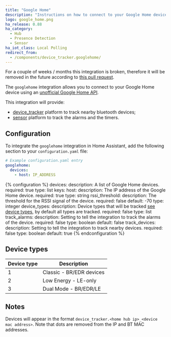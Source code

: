```yaml
---
title: "Google Home"
description: "Instructions on how to connect to your Google Home device."
logo: google_home.png
ha_release: 0.88
ha_category:
  - Hub
  - Presence Detection
  - Sensor
ha_iot_class: Local Polling
redirect_from:
  - /components/device_tracker.googlehome/
---
```


<div class='note warning'>

  For a couple of weeks / months this integration is broken, therefore it will be removed in the future according to [this pull request](https://github.com/home-assistant/home-assistant/pull/26035).

</div>

The `googlehome` integration allows you to connect to your Google Home device using an [unofficial Google Home API][googlehomeapi].

This integration will provide:
- [device_tracker](/components/device_tracker/) platform to track nearby bluetooth devices;
- [sensor](/components/sensor/) platform to track the alarms and the timers.

## Configuration

To integrate the `googlehome` integration in Home Assistant, add the following section to your `configuration.yaml` file:

```yaml
# Example configuration.yaml entry
googlehome:
  devices:
    - host: IP_ADDRESS
```

{% configuration %}
devices:
  description: A list of Google Home devices.
  required: true
  type: list
  keys:
    host:
      description: The IP address of the Google Home device.
      required: true
      type: string
    rssi_threshold:
      description: The threshold for the RSSI signal of the device.
      required: false
      default: -70
      type: integer
    device_types:
      description: Device types that will be tracked [see device types](#device_types), by default all types are tracked.
      required: false
      type: list
    track_alarms:
      description: Setting to tell the integration to track the alarms of the device.
      required: false
      type: boolean
      default: false
    track_devices:
      description: Setting to tell the integration to track nearby devices.
      required: false
      type: boolean
      default: true
{% endconfiguration %}

## Device types

Device type | Description
-- | --
1 | Classic - BR/EDR devices
2 | Low Energy - LE-only
3 | Dual Mode - BR/EDR/LE

## Notes

Devices will appear in the format `device_tracker.<home hub ip>_<device mac address>`. Note that dots are removed from the IP and BT MAC addresses.

[googlehomeapi]: https://rithvikvibhu.github.io/GHLocalApi/
[devicetrackerconfig]: /components/device_tracker/#configuring-a-device_tracker-platform

